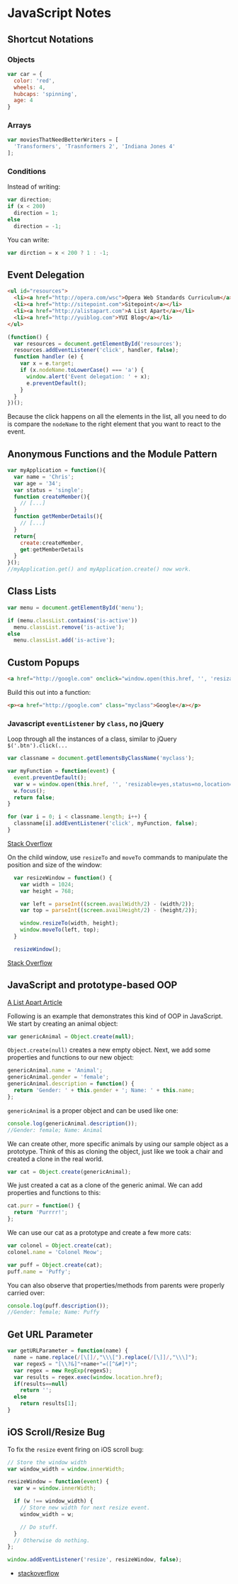 # JavaScript Notes

## Shortcut Notations

### Objects

```javascript
var car = {
  color: 'red',
  wheels: 4,
  hubcaps: 'spinning',
  age: 4
}
```

### Arrays

```javascript
var moviesThatNeedBetterWriters = [
  'Transformers', 'Trasnformers 2', 'Indiana Jones 4'
];
```

### Conditions

Instead of writing:

```javascript
var direction;
if (x < 200)
  direction = 1;
else
  direction = -1;
```

You can write:

```javascript
var dirction = x < 200 ? 1 : -1;
```

## Event Delegation

```html
<ul id="resources">
  <li><a href="http://opera.com/wsc">Opera Web Standards Curriculum</a></li>
  <li><a href="http://sitepoint.com">Sitepoint</a></li>
  <li><a href="http://alistapart.com">A List Apart</a></li>
  <li><a href="http://yuiblog.com">YUI Blog</a></li>
</ul>
```

```javascript
(function() {
  var resources = document.getElementById('resources');
  resources.addEventListener('click', handler, false);
  function handler (e) {
    var x = e.target;
    if (x.nodeName.toLowerCase() === 'a') {
      window.alert('Event delegation: ' + x);
      e.preventDefault();
    }
  }
})();
```

Because the click happens on all the elements in the list, all you need to do is compare the `nodeName` to the right element that you want to react to the event.

## Anonymous Functions and the Module Pattern

```javascript
var myApplication = function(){
  var name = 'Chris';
  var age = '34';
  var status = 'single';
  function createMember(){
    // [...]
  }
  function getMemberDetails(){
    // [...]
  }
  return{
    create:createMember,
    get:getMemberDetails
  }
}();
//myApplication.get() and myApplication.create() now work.
```

## Class Lists

```javascript
var menu = document.getElementById('menu');

if (menu.classList.contains('is-active')) 
  menu.classList.remove('is-active');
else 
  menu.classList.add('is-active');
```

## Custom Popups

```html
<a href="http://google.com" onclick="window.open(this.href, '', 'resizable=yes,status=no,location=no,toolbar=no,menubar=no,fullscreen=yes,scrollbars=yes,dependent=no'); return false;">Click here</a>.
```

Build this out into a function:

```html
<p><a href="http://google.com" class="myclass">Google</a></p>
```

### Javascript `eventListener` by `class`, no jQuery

Loop through all the instances of a class, similar to jQuery `$('.btn').click(...`

```javascript
var classname = document.getElementsByClassName('myclass');

var myFunction = function(event) {
  event.preventDefault();
  var w = window.open(this.href, '', 'resizable=yes,status=no,location=no,toolbar=no,menubar=no,fullscreen=no,scrollbars=yes,dependent=no');
  w.focus();
  return false;
}

for (var i = 0; i < classname.length; i++) {
  classname[i].addEventListener('click', myFunction, false);
}
```

[Stack Overflow](http://stackoverflow.com/questions/19655189/javascript-click-event-listener-on-class)

On the child window, use `resizeTo` and `moveTo` commands to manipulate the position and size of the window:

```javascript
  var resizeWindow = function() {
    var width = 1024;
    var height = 768;

    var left = parseInt((screen.availWidth/2) - (width/2));
    var top = parseInt((screen.availHeight/2) - (height/2));

    window.resizeTo(width, height);
    window.moveTo(left, top);
  }

  resizeWindow();
```

[Stack Overflow](http://stackoverflow.com/questions/6561066/after-i-launch-a-popup-window-how-do-i-move-it-to-the-center-of-the-page)

## JavaScript and prototype-based OOP

[A List Apart Article](http://alistapart.com/article/prototypal-object-oriented-programming-using-javascript)

Following is an example that demonstrates this kind of OOP in JavaScript. We start by creating an animal object:

```javascript
var genericAnimal = Object.create(null);
```

`Object.create(null)` creates a new empty object. Next, we add some properties and functions to our new object:

```javascript
genericAnimal.name = 'Animal';
genericAnimal.gender = 'female';
genericAnimal.description = function() {
  return 'Gender: ' + this.gender + '; Name: ' + this.name;
};
```

`genericAnimal` is a proper object and can be used like one:

```javascript
console.log(genericAnimal.description());
//Gender: female; Name: Animal
```

We can create other, more specific animals by using our sample object as a prototype. Think of this as cloning the object, just like we took a chair and created a clone in the real world.

```javascript
var cat = Object.create(genericAnimal);
```

We just created a cat as a clone of the generic animal. We can add properties and functions to this:

```javascript
cat.purr = function() {
  return 'Purrrr!';
};
```

We can use our cat as a prototype and create a few more cats:

```javascript
var colonel = Object.create(cat);
colonel.name = 'Colonel Meow';

var puff = Object.create(cat);
puff.name = 'Puffy';
```

You can also observe that properties/methods from parents were properly carried over:

```javascript
console.log(puff.description());
//Gender: female; Name: Puffy
```

## Get URL Parameter

```javascript
var getURLParameter = function(name) {
  name = name.replace(/[\[]/,"\\\[").replace(/[\]]/,"\\\]");
  var regexS = "[\\?&]"+name+"=([^&#]*)";
  var regex = new RegExp(regexS);
  var results = regex.exec(window.location.href);
  if(results==null)
    return '';
  else
    return results[1];
}
```

## iOS Scroll/Resize Bug

To fix the `resize` event firing on iOS scroll bug:

```javascript
// Store the window width
var window_width = window.innerWidth;

resizeWindow = function(event) {
  var w = window.innerWidth;

  if (w !== window_width) {
    // Store new width for next resize event.
    window_width = w;

    // Do stuff.
  }
  // Otherwise do nothing.
};

window.addEventListener('resize', resizeWindow, false);
```

- [stackoverflow](http://stackoverflow.com/questions/8898412/iphone-ipad-triggering-unexpected-resize-events/24212316#24212316)